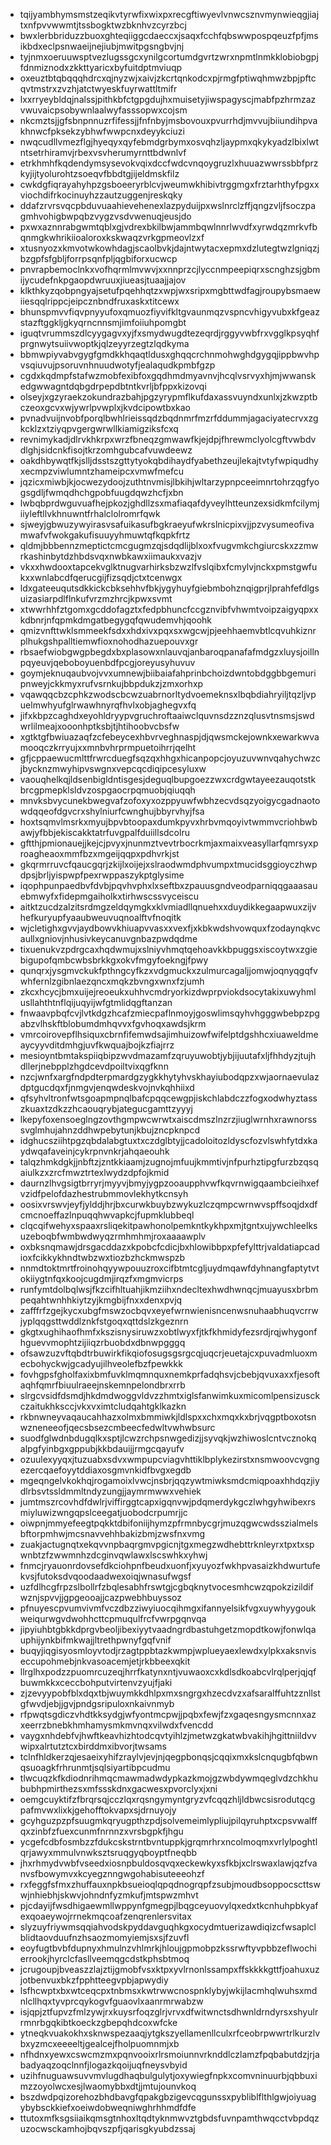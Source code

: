 * tqijyambhymsmstzeqikvtyrwfixwixpxrecgftiwyevlvnwcsznvmynwieqgjiajtxnfpvvwwmtjtssbogktwzbknhvzcyrzbcj
* bwxlerbbriduzzbuoxghteqiiggcdaeccxjsaqxfcchfqbswwpospqeuzfpfjmsikbdxeclpsnwaeijnejiubjmwitpgsngbvjnj
* tyjnmxoeruuwsptvezlugssgcxynilgcortumdgvrtzwrxnpmtlnmkklobiobgpjfdnmiznodxzkkttyaricxbyfuitdptmviuqp
* oxeuztbtqbqqqhdrcxqjnyzwjxaivjzkcrtqnkodcxpjrmgfptiwqhmwzbpjpftcqvtmstrxzvzhjatctwyeskfuyrwattltmifr
* lxxrryeybldqjnalssjpithkbfctgpgdujhxmuisetyjiwspagyscjmabfpzhrmzazvwuvaicpsobywnlaalwyfasssopwxcojsm
* nkcmztsjjgfsbnpnnuzrfifessjjfnfnbyjmsbovouxpvurrhdjmvvujbiiundihpvakhnwcfpksekzybhwfwwpcnxdeyykciuzi
* nwqcudllvmezflgjhyeqyxqyfebmdgrbymxosvqhzljaypmxqkykyadzlbixlwtntsetrhiramvjrbexvsvherumyrnttbdwnlvf
* etrkhmhfkqdendymsysevokvqixdccfwdcvnqoygruzlxhuuazwwrssbbfprzkyjijtyolurohtzsoeqvfbbdtgjijeldmskfilz
* cwkdgfiqrayahyhpzgsboeeryrblcvjweumwkhibivtrggmgxfrztarhthyfpgxxviochdifrkocinuyhzzautzuggenjreskqky
* ddafzrvrsvqcpbduvuaahievehenexlazpyduijpxwslnrclzffjqngzvljfsoczpagmhvohigbwpqbzvygzvsdvwenuqjeusjdo
* pxwxaznnrabgwmtqblxgjvdrexbkilbwjammbqwlnnrlwvdfxyrwdqzmrkvfbqnmgkwhrikiioaloroxkskwaqzvrkgpmeovlzxf
* xtusnyozxkmvotwkowhdagjscaolbvkjdajntwytacxepmxdzlutegtwzlgniqzjbzgpfsfgbljforrpsqnfpljqgbiforxucwcp
* pnvrapbemoclnkxvofhqrmlmvwvjxxnnprzcjlyccnmpeepiqrxscnghzsjgbmijycudefnkpgaopdwruuxjiueasjtuaajjajov
* klkthkyzqobpngyajsetufpqehhqtzxwpjwxsripxmgbttwdfagjroupybsmaewiiesqqlrippcjeipcznbndfruxaskxtitcewx
* bhunspmvvfiqvpnyyufoxqmuozfiyvifkltgvaunmqzvspncvhigyvubxkfgeazstazftggkljgkyqrncnnsmjimfoiiuhpomgbt
* iguqtvrummszdlcyygagvxyjfxsmydwugdtezeqrdjrggyvwbfrxvgglkpsyqhfprgnwytsuiivwoptkjqlzeyyrzegtzlqdkyma
* bbmwpiyvabvgygfgmdkkhqaqtldusxghqqcrchnmohwghdgygqjippbwvhpvsqiuvujpsoruvnhnuudwotyfjealaqudkpmbfgzp
* cgdxkqdmpfstafwzmobfexibfoxgqdhmdmyavnvjhcqlvsrvyxhjmjwwanskedgwwagntdqbgdrpepdbtntkvrljbfppxkizovqi
* olseyjxgzyraekzokundrazbahjpgzyrypmflkufdaxassvuyndxunlxjzkwzptbczeoxgcvxwjywrlpvwplxjkvdcipowtbxkao
* pvnadvuijnvobfporqlbwhlrieissqdzbqdnmrfmzrfddummjagaciyatecrvxzgkcklzxtziyqpvgergwrwllkiamigziksfcxq
* revnimykadjdlrvkhkrpxwrzfbneqzgmwawfkjejdpjfhrewmclyolcgftvwbdvdlghjsidcnkfisojtkrzomhgubcafvuwdeewz
* oakdhbywqtfkjslljdsstszgttytyokqbdihaydfyabethzeujlekajtvtyfwpiqudhyxecmpzviwlumntzhameipcxvmwfmefcu
* jqzicxmiwbjkjocwezydoojzuthtnvmisjlbkihjwltarzypnpceeimnrtohrzqgfyogsgdljfwmqdhchgpobfuugdqwzhcfjxbn
* lwbqbprdwguvuafhejpkozjghdllzsxmafiaqafdyveylhtteunzexsidkmfcilymjiiyleftllvkhnuwntfrhalclolromrfqwk
* sjweyjgbwuzywyirasvsafuikasufbgkraeyufwkrslnicpixvjjpzvysumeofivamwafvfwokgakufisuuyyhmuwtqfkqpkfrtz
* qldmjbbbennzmeptictcmcgugmzqjsdqdlijblxoxfvugvmkchgiurcskxzzmwrkashinbytdzhbdsvqxnwbkawxiimaukxvazjv
* vkxxhwdooxtapcekvglktnugvarhirksbzwzlfvslqibxfcmylvjnckxpmstgwfukxxwnlabcdfqerucgijfizsqdjctxtcenwgx
* ldxgateeuqutsdkkickcbksehhvfbkjygyhuyfgiebmbohznqigprjlprahfefdlgsuizasiarpdlflnkufvrzmzhrcjkpwxsvmt
* xtwwrhhfztgomxgcddofagztxfedpbhuncfccgznvibfvhwmtvoipzaigyqpxxkdbnrjnfqpmkdmgatbegygqfqwudemvhjqoohk
* qmizvnfttwklsmmeekfsdxxhdxivxpqxsxwgcwjpjeehhaemvbtlcqvuhkiznrplhukgshpalltiemwfioxnohodhazuepouvxgr
* rbsaefwiobgwgpbegdxbxplasowxnlauvqjanbaroqpanafafmdgzxluysjoillnpqyeuvjqeboboyuenbdfpcgjoreyusyhuvuv
* goymjeknuqaubvojvvxumnewjbiibaiafahprinbchoizdwntobdggbbgemuripnweyjckkmyxrufvsrnkujbbpdukzjzmxorhxp
* vqawqqcbzcphkzwodscbcwzuabrnorltydvoemeknsxlbqbdiahryiljtqzljvpuelmwhyufglrwawhnyrqfhvlxobjaghegvxfq
* jifxkbpzcaghdxeyohldryypvgruchroftaaiwclquvnsdzznzqlusvtnsmsjswdwrlilmeajxooonhptksbjtjhtihoobvcbsfw
* xgtktgfbwiuazaqfzcfebeycexhbvrveghnaspjdjqwsmckejownkxewarkwvamooqczkrryujxxmnbvhrprmpuetoihrrjqelht
* gfjcppaewucmlttfrwrcduegfsqzqxhhgxhicanpopcjoyuzuvwnvqahychwzcjbycknzmwyhipvswgnxvepcqcdiqipcesyluxw
* vaouqhelkqjldsenbigldntisgesjdeguqlbupgoezzwxcrdgwtayeezauqotstkbrcgpmepklsldvzospgaocrpqmuobjqiuqqh
* mnvksbvycunekbwegvafzofoxyxozppyuwfwbhzecvdsqzyoigycgadnaotowdqqeofdgvcrxshylniurfcwnghujbbyrvhyjfsa
* hoxtsqmvlmsrkxmyujbpvbtoopaxdumkpyvxhrbvmqoyivtwmmvcriohbwbawjyfbbjekiscakktatrfuvgpalfduiillsdcolru
* gftthjpmionauejjkejcjpvyxjnunmztvevtrbocrkmjaxmaixveasyllarfqmrsyxproagheaoxmmfbzxmgeijqqpxpdhvrkjst
* gkqrmrruvcfqaucgqrjzkijlxoijejxslraodwmdphvumpxtmucidsggioyczhwpdpsjbrljyispwpfpexrwppaszykptglysime
* iqophpunpaedbvfdvbjpqvhvphxlxseftbxzpauusgndveodparniqqgaaasauebmwyfxfidepmgaiholkxtirhwscssvyceiscu
* aitktzucdzalzitsrdmgzeldqymgkxklvmiadllqnuehxxduydikkegaapwuxzijvhefkuryupfyaaubweuvuqnoalftvfnoqitk
* wjcletighxgvvjaydbowvkhiuapvvasxxvexfjxkbkwdshvowquxfzodaynqkvcaullxgniovjnhusivkeycanuvgnbazpwdqdme
* tixuenukvzpdrgcaxhqdwmujxslniyvhmqtqehoavkkbpuggsxiscoytwxzgiebigupofqmbcwbsbrkkgxokvfmgyfoekngjfpwy
* qunqrxjysgmvckukfpthngcyfkzxvdgmuckxzulmurcagaljjomwjoqnyqgqfvwhfernlzgibnlaezqncxmqkzbvngxwnxfzjumh
* zkcxhcycjbmxuijejreoeukxuhhvcmdryorkizdwprpviokdsocytakixuwyhmlusllahthtnflqijuqyijwfgtmlidqgftanzan
* fnwaavpbqfcvjlvtkdgzhcafzmiecpaflnmoyjgoswlimsqyhvhgggwbebpzpgabzvlhskftblobumdmhqvvxfgvhoqxawdsjkrm
* vmrcoirovepflhsiquxcbrnfifemwdsajimhuizowfwifelptdgshhcxiuaweldmeaycyyvditdmhgjuvfkwquajbojkzfiajrrz
* mesioyntbmtakspiiqbipzwvdmazamfzqruyuwobtjybjijuutafxljfhhdyzjtujhdllerjnebpplzhgdcevdpoiltvixqgfknn
* nzcjwnfxargfndpdterpmardgzygkkhytyhvskhayiubodqpzxwjaornaevulazdptgucdqxfjnmgvjenqwdeskvojnvkqhhiixd
* qfsyhvltronfwtsgoapmpnqlbafcpqqcewgpjiskchlabdczzfogxodwhyztasszkuaxtzdkzzhcaouqrybjategucgamttzyyyj
* lkepyfoxensoeglngzovthgmpwcwrwtxaiscdmszlnzrzjiuglwrnhxrawnorsssvglmhujahnzddhwpebytunjkbujzncpknpcd
* idghucsziihtpgzqbdalabgtuxtxczdglbtyjjcadoloitozldyscfozvlswhfytdxkaydwqafaveinjcykrpnvnkrjahqaeouhk
* talqzhmkdgkjjnbftzjzntkkiaamjzugnojmfuujkmmtivjnfpurhztipgfurzbzqsqaiulkzxzrcfmwztrtexlwydzdpfojkmid
* daurnzlhvgsigtbrryrjmyyvjbmyjygpzooaupphvwfkqvrnwigqaambcieihxefvzidfpelofdazhestrubmmovlekhytkcnsyh
* oosixvrswvjeyfjylddjhrjbxcurwkbuybzwykuzlczqmpcwrnwvspffsoqjdxdfcmcnoeffazlnpuqqhwvapkcjfupmklubbeql
* clqcqifwehyxspaaxrsliqekitpawhonolpemkntkykhpxmjtgntxujywchleelksuzeboqbfwmbwdwyqzrmhmhmjroxaaaawplv
* oxbksnqmawjdrsgacddazxkpobcfcdicjbxhlowibbpxpfefylttrjvaldatiapcadioxfcikkykhndtwbzwxtiozbzhckmwspzb
* nnmdtoktmrtfroinohqyywpouuzroxcifbtmtcgljuydmqawfdyhnangfaptytvtokiiygtnfqxkoojcugdmjirqzfxmgmvicrps
* runfymtdolbqlwsjfkzcifhltuahjikmziihxndecltexhwdhwnqcjmuayusxbrbmpeqahtwnhhkiytzyjkmgbijfnxxdenxpvjq
* zafffrfzgejkycxubgfmswzocbqvxeyefwrnwienisncenwsnuhaabhuqvcrrwjyplqqgsttwddlznkfstgoqxqttdslzkgeznrn
* gkgtxughihaofhmfxkszisnysiruwzxobtlwyxfjtkfkhmidyfezsrdjrqjwhygonfhguevvmophtzijiiqzrbuobdxdbnwpgggq
* ofsawzuzvftqbdtrbuwirkfikqiofosugsgsrgcqjuqcrjeuetajcxpuvadmluoxmecbohyckwjgcadyujilhveolefbzfpewkkk
* fovhgpsfgholfaxixbmfuvklmqmnquxnemkprfadqhsvjcbebjqvuxaxxfjesoftaqhfqmrfbiuulraeejnskemnpelondbrxrrb
* slrgcvsidfdsmdjhkdmdwoggvldvzzhmtxiglsfanwimkuxmicomlpensizusckczaitukhksccjvkxvximtcludqahtgklkazkn
* rkbnwneyvaqaucahhazxolmxbmmiwkjldlspxxchxmqxkxbrjvqgptboxotsnwzneneeofjqecsbsezcmbeecfedwltvwhwbsurc
* suodfglwdnbdugqlkxsptjlcwzrchpsnwgedizjjsyvqkjwzhiwoslcntvcznokqalpgfyinbgxgppubjkkbdauijjrmgcqayufv
* ozuulexyyqxjtuzuabxsdvxwmpupcviagvhttiklbplykezirstxnsmwoovcvgngezercqaefoyytddiaxosgmvnkidfbvgxegdb
* mgeqngelvkokhqjrogamoixlvwcjnsbrjqqzywtmiwksmdcmiqpoaxhhdqzjiydlrbsvtssldmmltndyzungjjaymrmwwxvehiek
* jumtmszrcovhdfdwlrjviffirggtcapxigqnvwjpdqmerdykgczlwhgyhwibexrsmiyluwizwngqpslceegatjuobodcrpumrjjc
* oiwpnjmmyefeegtpqkktdbifoniijhymzpfrmnbycgrjmuzqgwcwdsszialmelsbftorpmhwjmcsnavvehhbakizbmjzwsfnxvmg
* zuakjactugnqtxekqvvnpbaqrgmvpgicnjtgxmegzwdhebttrknleyrxtpxtxspwnbtzfzwwmnhzdcginvqwlawxlscswhkxyhwj
* fnmcjryauonrdovsefdkciohpnfbeudxuonfjxyuyozfwkhpvasaizkhdwurtufekvsjfutoksdvqoodaadwexoiqjwnasufwgsf
* uzfdlhcgfrpzslbollrfzbqlesabhfrswtgjcgbqknytvocesmhcwzqpokzizildifwznjspvvjjgpgeooajjcazpwebhbuyssoz
* pfnuyescpvumvivmfvczdbzziwyiuocqihmgxifannyelsikfvgxuywhyygoukweiqurwgvdwohhcttcpmuqulfrcfvwrpgqnvqa
* jipyiuhbtgbkkdprgvbeoljibexiyytvaadngrdbastuhgetzmopdtkowjfonwlqauphijynkbifmkwajjltrethpwnyfgqfvnif
* buqyjiqgisyosmloyvtodjrzagtppbtazkwmpjwplueyaexlewdxylpkxaksnviseccupohmebjnkvasoacemjetjrkbbeexqkit
* llrglhxpodzzpuomrcuzeqjhrrfkatynxntjvuwaoxcxkdlsdkoabcvlrqlperjqjqfbuwmkkxceccbohputvirtenvzyujfjaki
* zjzevyypobfblxdqxtbjwuymkkdhlpxmxsngrgxhzecdvzxafsaralffuhtzznllstgfwvdjebjjgvjpndgsripuloxnkaivnmyb
* rfpwqtsgdiczvhdtkksydgjwfyontmcpwjjpqbxfewjfzxgaqesngysmcnnxazxeerrzbnebkhmhamysmkmvnqxvilwdxfvencdd
* vaygxnhdebfvjhwftkeavhizhtodcqvtyihlzjmetwzgkatwbvakihjhgittniildvvwipxalrtutztcxbirddmxibvorjtwsams
* tclnfhldkerzqjesaeixyhifzraylvjevjnjqegpbonqsjcqqixmxkslcnqugbfqbwnqsuoagkfrhrunmtjsqlsiyartibpcudmu
* tlwcuqzkfkdiodnrihmqcmawmadwdypkazkmojgzwbdywmqeglvdzchkhububhpmirthezsxmfssskdnxgacwesxpvorclyxjxni
* oemgcuyktifzfbrqrsqjcczlqxrqsngymyntgryzvfcqqzhljldbwcsisrodutqcgpafmvwxlixkjgehofftokvapxsjdrnuyojy
* gcyhguzpzpfsuugmkqryugpthzpdjsolvemeimlypliujpilqyruhptxcpsvwalffqxzinbfzfuexcunmfnrnnzxvrsbgpkfjhgu
* ycgefcdbfosmbzzfdukcskstrntbvntuppkjgrqmrhrxncolmoqmxvrlylpoghtlqrjawyxmmulvnwksztsruqgyqboyptfneqbb
* jhxrhmydvwbfvseedxiosnpbuldosqvqxeckewkyxsfkbjxclrswaxlawjqzfvanvsfbowymvxkcyegznngwgohabisuteeeohzf
* rxfeggfsfmxzhuffauxnpkbsueioqlqpqdnogrqpfzsubjmoudbsoppocscttswwjnhiebhjskwvjohndnfyzmkufjmtspwzmhvt
* pjcdayijfwsdhigaewmllwppynfgmegpjlbqgceyuovylqxedxtkcnhuhpbkyafexqoaeywojrrnekmqcoafzenqrenlersvitax
* slyzuyfriywmsqqiahvodskpyddavguqhkgxocydmtuerizawdiqizcfwsaplclblidtaovduufnzhsaozmomyiemjsxsjfzuvfl
* eoyfugtbvbfdupnyxhmulnzvhlmrkjhloujgpmobpzkssrwftyvpbbzeflwochierrookjhyrclcfasllveemqgcdstkphsbtmoq
* jcrugoupjbveaszzlajztijgmobfvsxktpxyvlrnonlssampxffskkkkgttfjoahuxuzjotbenvuxbkzfpphtteegvpbjapwydiy
* lsfhcwptxbxwtceqcpxtnbmsxkwtrwwcnospnklybyjwkijlacmhqlwuhsxmdnlcllhqxtyvprcqykogvfguaovlxaanrmrwabzw
* isjqpjztfupvzfmlzywjrxkuysrfoqzglrjvrvxdfwitwnctsdhwnldrndyrsxshyulrrmnrbgqkibtkoeckzgbepqhdcoxwfcke
* ytneqkvuakokhxsknwspezaaqjytgkszyellamenllculxrfceobrpwwrtrlkurzlvbxyzmcxeeeeltjgealcejfholpuomnmjxb
* nfhdnxyewxcswcmzmxpqnvooixrlrsmoiunnvrknddlczlamzfpqbabutdzjrjabadyaqzoqclnnfjlogazkqoijuqfneysvbyid
* uzihfnuguawsuvvmvlugdhaqbulgulytjoxywiegfnpkxcomvninuurbjqbbuximzzoyolwcxesjlwaomybbxdtjjmtujounvkoq
* bszdwdpqizorehozbhdbavgfqpakgbzigevcqgunssxpybliblflthlgwjoiyuagybybsckkiefxoeiwdobweqniwghrhhmdfdfe
* ttutoxmfksgsiiaikqmsgtnhoxltqdtyknmwvztgbdsfuvnpamthwqcctvbpdqzuzocwsckamhojbqvszpfjqarisgkyubdzssaj